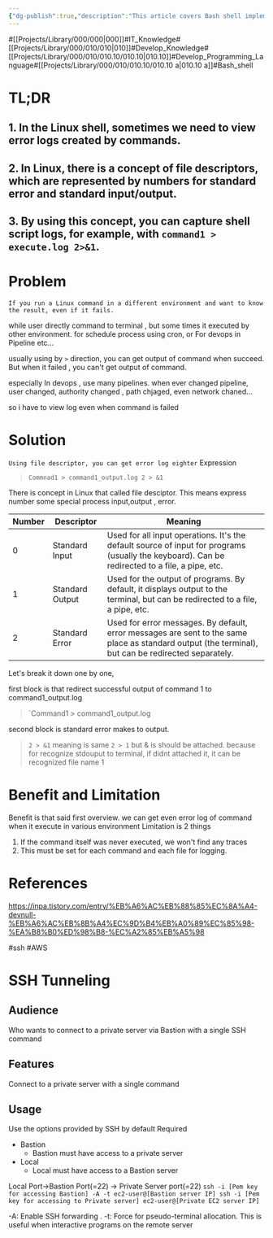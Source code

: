 ```yaml
---
{"dg-publish":true,"description":"This article covers Bash shell implementation code and knowledge","permalink":"/projects/library/000/010/010-10/010-10-a/","dgPassFrontmatter":true,"noteIcon":"0","created":"2024-01-15T12:30:44.177+09:00","updated":"2024-04-11T00:09:07.440+09:00"}
---
```


#[[Projects/Library/000/000\|000]]#IT_Knowledge#[[Projects/Library/000/010/010\|010]]#Develop_Knowledge#[[Projects/Library/000/010/010.10/010.10\|010.10]]#Develop_Programming_Language#[[Projects/Library/000/010/010.10/010.10 a\|010.10 a]]#Bash_shell






# TL;DR
## 1. In the Linux shell, sometimes we need to view error logs created by commands.
## 2. In Linux, there is a concept of file descriptors, which are represented by numbers for standard error and standard input/output.
## 3. By using this concept, you can capture shell script logs, for example, with `command1 > execute.log 2>&1`.



# Problem
`If you run a Linux command in a different environment and want to know the result, even if it fails.`


while user directly command to terminal , but some times it executed by other environment. for schedule process using cron, or For devops in Pipeline etc... 

usually using by `>` direction, you can get output of command when succeed. But when it failed , you can't get output of command.

especially In devops , use many pipelines. when ever changed pipeline, user changed, authority changed , path chjaged, even network chaned...

so i have to view log even when command is failed
# Solution
`Using file descriptor, you can get error log eighter`
Expression
> `Commnad1 > command1_output.log 2 > &1`

There is concept in Linux that called file desciptor. This means express number some special process input,output , error.


| Number | Descriptor      | Meaning                                                                                                                                             |
| ------ | --------------- | --------------------------------------------------------------------------------------------------------------------------------------------------- |
| 0      | Standard Input  | Used for all input operations. It's the default source of input for programs (usually the keyboard). Can be redirected to a file, a pipe, etc.      |
| 1      | Standard Output | Used for the output of programs. By default, it displays output to the terminal, but can be redirected to a file, a pipe, etc.                      |
| 2      | Standard Error  | Used for error messages. By default, error messages are sent to the same place as standard output (the terminal), but can be redirected separately. |


Let's break it down one by one,

first block is that redirect successful output of command 1 to command1_output.log
> `Command1 > command1_output.log

second block is standard error makes to output.
> `2 > &1`
meaning is same `2 > 1` but & is should be attached. because for recognize stdouput to terminal, if didnt attached it, it can be recognized file name 1


# Benefit and Limitation

Benefit is that said first overview. we can get even error log of command when it execute in various environment
Limitation is 2 things
1. If the command itself was never executed, we won't find any traces
2. This must be set for each command and each file for logging.


# References
https://inpa.tistory.com/entry/%EB%A6%AC%EB%88%85%EC%8A%A4-devnull-%EB%A6%AC%EB%8B%A4%EC%9D%B4%EB%A0%89%EC%85%98-%EA%B8%B0%ED%98%B8-%EC%A2%85%EB%A5%98



#ssh #AWS 
# SSH Tunneling

## Audience
Who wants to connect to a private server via Bastion with a single SSH command

## Features
Connect to a private server with a single command
## Usage

Use the options provided by SSH by default
Required
- Bastion 
	- Bastion must have access to a private server
- Local
	- Local must have access to a Bastion server

Local Port->Bastion Port(=22) -> Private Server port(=22)
`ssh -i [Pem key for accessing Bastion] -A -t ec2-user@[Bastion server IP] ssh -i [Pem key for accessing to Private server] ec2-user@[Private EC2 server IP]`

-A: Enable SSH forwarding . 
-t: Force for pseudo-terminal allocation. This is useful when interactive programs on the remote server